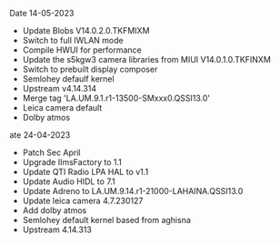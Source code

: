 Date 14-05-2023

- Update Blobs V14.0.2.0.TKFMIXM
- Switch to full IWLAN mode
- Compile HWUI for performance
- Update the s5kgw3 camera libraries from MIUI V14.0.1.0.TKFINXM
- Switch to prebuilt display composer
- Semlohey defaulf kernel
- Upstream v4.14.314
- Merge tag 'LA.UM.9.1.r1-13500-SMxxx0.QSSI13.0' 
- Leica camera default
- Dolby atmos

ate 24-04-2023

- Patch Sec April
- Upgrade IImsFactory to 1.1
- Update QTI Radio LPA HAL to v1.1
- Update Audio HIDL to 7.1
- Update Adreno to LA.UM.9.14.r1-21000-LAHAINA.QSSI13.0
- Update leica camera 4.7.230127
- Add dolby atmos
- Semlohey default kernel based from aghisna
- Upstream 4.14.313
